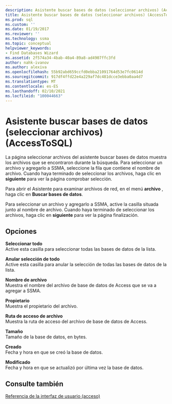 ```yaml
---
description: Asistente buscar bases de datos (seleccionar archivos) (AccessToSQL)
title: Asistente buscar bases de datos (seleccionar archivos) (AccessToSQL) | Microsoft Docs
ms.prod: sql
ms.custom: ''
ms.date: 01/19/2017
ms.reviewer: ''
ms.technology: ssma
ms.topic: conceptual
helpviewer_keywords:
- Find Databases Wizard
ms.assetid: 2f574a34-4bab-40a4-89a8-ad4907ffc3fd
author: nahk-ivanov
ms.author: alexiva
ms.openlocfilehash: 55b92abd659ccfd0ebba21091764d53e7fc0614d
ms.sourcegitcommit: 917df4ffd22e4a229af7dc481dcce3ebba0aa4d7
ms.translationtype: MT
ms.contentlocale: es-ES
ms.lasthandoff: 02/10/2021
ms.locfileid: "100044663"
---
```

# <a name="find-databases-wizard-select-files-accesstosql"></a>Asistente buscar bases de datos (seleccionar archivos) (AccessToSQL)
La página seleccionar archivos del asistente buscar bases de datos muestra los archivos que se encontraron durante la búsqueda. Para seleccionar un archivo y agregarlo a SSMA, seleccione la fila que contiene el nombre de archivo. Cuando haya terminado de seleccionar los archivos, haga clic en **siguiente** para ver la página comprobar selección.  
  
Para abrir el Asistente para examinar archivos de red, en el menú **archivo** , haga clic en **Buscar bases de datos**.  
  
Para seleccionar un archivo y agregarlo a SSMA, active la casilla situada junto al nombre de archivo. Cuando haya terminado de seleccionar los archivos, haga clic en **siguiente** para ver la página finalización.  
  
## <a name="options"></a>Opciones  
**Seleccionar todo**  
Active esta casilla para seleccionar todas las bases de datos de la lista.  
  
**Anular selección de todo**  
Active esta casilla para anular la selección de todas las bases de datos de la lista.  
  
**Nombre de archivo**  
Muestra el nombre del archivo de base de datos de Access que se va a agregar a SSMA.  
  
**Propietario**  
Muestra el propietario del archivo.  
  
**Ruta de acceso de archivo**  
Muestra la ruta de acceso del archivo de base de datos de Access.  
  
**Tamaño**  
Tamaño de la base de datos, en bytes.  
  
**Creado**  
Fecha y hora en que se creó la base de datos.  
  
**Modificado**  
Fecha y hora en que se actualizó por última vez la base de datos.  
  
## <a name="see-also"></a>Consulte también  
[Referencia de la interfaz de usuario (acceso)](./user-interface-reference-accesstosql.md)  
